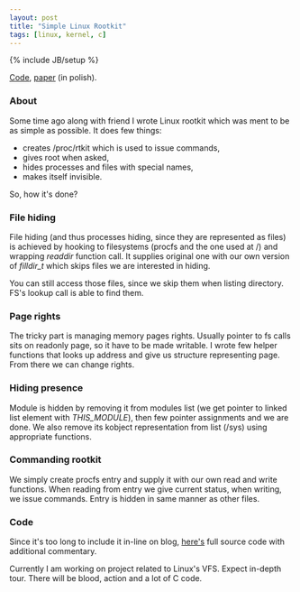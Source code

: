 ```yaml
---
layout: post
title: "Simple Linux Rootkit"
tags: [linux, kernel, c]
---
```

{% include JB/setup %}

[Code](https://github.com/ivyl/rootkit), [paper](http://issuu.com/ivyl/docs/rootkit) (in polish).

### About
Some time ago along with friend I wrote Linux rootkit which was ment to be as
simple as possible. It does few things:

 * creates /proc/rtkit which is used to issue commands,
 * gives root when asked,
 * hides processes and files with special names,
 * makes itself invisible.

So, how it's done?

### File hiding
File hiding (and thus processes hiding, since they are represented as files)
is achieved by hooking to filesystems (procfs and the one used at /) and
wrapping *readdir* function call. It supplies original one with our own version
of *filldir_t* which skips files we are interested in hiding.

You can still access those files, since we skip them when listing directory.
FS's lookup call is able to find them.


### Page rights
The tricky part is managing memory pages rights. Usually pointer to fs calls
sits on readonly page, so it have to be made writable. I wrote few helper
functions that looks up address and give us structure representing page. From
there we can change rights.

### Hiding presence
Module is hidden by removing it from modules list (we get pointer to linked
list element with *THIS_MODULE*), then few pointer assignments and we are done.
We also remove its kobject representation from list (/sys) using appropriate
functions.

### Commanding rootkit
We simply create procfs entry and supply it with our own read and write
functions. When reading from entry we give current status, when
writing, we issue commands. Entry is hidden in same manner as other files.



### Code
Since it's too long to include it in-line on blog,
[here's](https://gist.github.com/3964594#file_rt.c) full source code with
additional commentary.


Currently I am working on project related to Linux's VFS. Expect in-depth
tour. There will be blood, action and a lot of C code.
